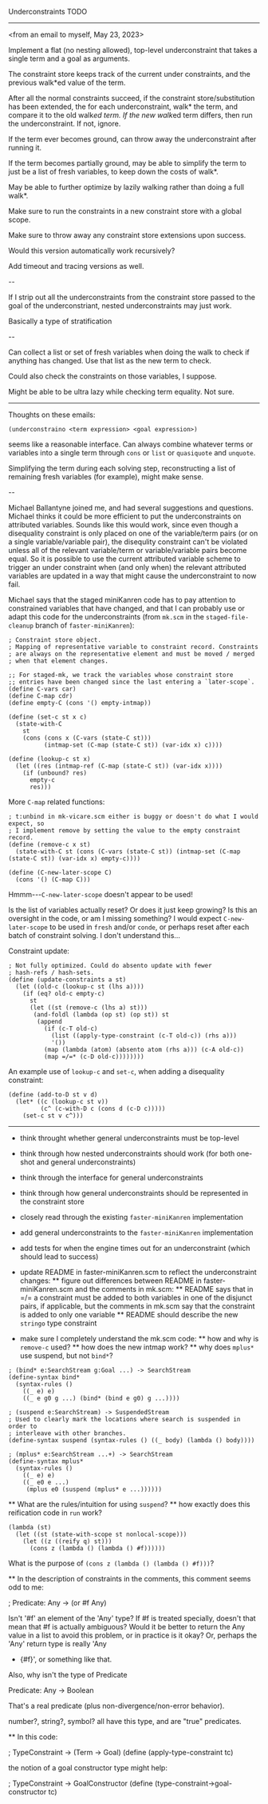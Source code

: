 Underconstraints TODO

------------------
<from an email to myself, May 23, 2023>

Implement a flat (no nesting allowed), top-level underconstraint that takes a single term and a goal as arguments.

The constraint store keeps track of the current under constraints, and the previous walk*ed value of the term.

After all the normal constraints succeed, if the constraint store/substitution has been extended, the for each underconstraint, walk* the term, and compare it to the old walk*ed term.  If the new walk*ed term differs, then run the underconstraint. If not, ignore.

If the term ever becomes ground, can throw away the underconstraint after running it.

If the term becomes partially ground, may be able to simplify the term to just be a list of fresh variables, to keep down the costs of walk*.

May be able to further optimize by lazily walking rather than doing a full walk*.

Make sure to run the constraints in a new constraint store with a global scope.

Make sure to throw away any constraint store extensions upon success.

Would this version automatically work recursively?

Add timeout and tracing versions as well.

--

If I strip out all the underconstraints from the constraint store passed to the goal of the underconstriant, nested underconstraints may just work.

Basically a type of stratification

--

Can collect a list or set of fresh variables when doing the walk to check if anything has changed.  Use that list as the new term to check.

Could also check the constraints on those variables, I suppose.

Might be able to be ultra lazy while checking term equality.  Not sure.

---------------------------

Thoughts on these emails:

```
(underconstraino <term expression> <goal expression>)
```

seems like a reasonable interface.  Can always combine whatever terms
or variables into a single term through `cons` or `list` or
`quasiquote` and `unquote`.

Simplifying the term during each solving step, reconstructing a list
of remaining fresh variables (for example), might make sense.

--

Michael Ballantyne joined me, and had several suggestions and
questions.  Michael thinks it could be more efficient to put the
underconstraints on attributed variables.  Sounds like this would
work, since even though a disequality constraint is only placed on one
of the variable/term pairs (or on a single variable/variable pair),
the disequlity constraint can't be violated unless all of the relevant
variable/term or variable/variable pairs become equal.  So it is
possible to use the current attributed variable scheme to trigger an
under constraint when (and only when) the relevant attributed
variables are updated in a way that might cause the underconstraint to
now fail.

Michael says that the staged miniKanren code has to pay attention to
constrained variables that have changed, and that I can probably use
or adapt this code for the underconstraints (from `mk.scm` in the
`staged-file-cleanup` branch of `faster-miniKanren`):

```
; Constraint store object.
; Mapping of representative variable to constraint record. Constraints
; are always on the representative element and must be moved / merged
; when that element changes.

;; For staged-mk, we track the variables whose constraint store
;; entries have been changed since the last entering a `later-scope`.
(define C-vars car)
(define C-map cdr)
(define empty-C (cons '() empty-intmap))

(define (set-c st x c)
  (state-with-C
    st
    (cons (cons x (C-vars (state-C st)))
          (intmap-set (C-map (state-C st)) (var-idx x) c))))

(define (lookup-c st x)
  (let ((res (intmap-ref (C-map (state-C st)) (var-idx x))))
    (if (unbound? res)
      empty-c
      res)))
```

More `C-map` related functions:

```
; t:unbind in mk-vicare.scm either is buggy or doesn't do what I would expect, so
; I implement remove by setting the value to the empty constraint record.
(define (remove-c x st)
  (state-with-C st (cons (C-vars (state-C st)) (intmap-set (C-map (state-C st)) (var-idx x) empty-c))))

(define (C-new-later-scope C)
  (cons '() (C-map C)))
```

Hmmm---`C-new-later-scope` doesn't appear to be used!

Is the list of variables actually reset?  Or does it just keep growing?  Is this an oversight in the code, or am I missing something?  I would expect `C-new-later-scope` to be used in `fresh` and/or `conde`, or perhaps reset after each batch of constraint solving.  I don't understand this...

Constraint update:

```
; Not fully optimized. Could do absento update with fewer
; hash-refs / hash-sets.
(define (update-constraints a st)
  (let ((old-c (lookup-c st (lhs a))))
    (if (eq? old-c empty-c)
      st
      (let ((st (remove-c (lhs a) st)))
       (and-foldl (lambda (op st) (op st)) st
        (append
          (if (c-T old-c)
            (list ((apply-type-constraint (c-T old-c)) (rhs a)))
            '())
          (map (lambda (atom) (absento atom (rhs a))) (c-A old-c))
          (map =/=* (c-D old-c))))))))
```

An example use of `lookup-c` and `set-c`, when adding
a disequality constraint:

```
(define (add-to-D st v d)
  (let* ((c (lookup-c st v))
         (c^ (c-with-D c (cons d (c-D c)))))
    (set-c st v c^)))
```

---------------------------

* think throught whether general underconstraints must be top-level
* think through how nested underconstraints should work (for both one-shot and general underconstraints)
* think through the interface for general underconstraints
* think through how general underconstraints should be represented in the constraint store
* closely read through the existing `faster-miniKanren` implementation
* add general underconstraints to the `faster-miniKanren` implementation
* add tests for when the engine times out for an underconstraint (which should lead to success)

* update README in faster-miniKanren.scm to reflect the underconstraint changes:
** figure out differences between README in faster-miniKanren.scm and
  the comments in mk.scm:
** README says that in =/= a constraint must be added to both variables
in one of the disjunct pairs, if applicable, but the comments in mk.scm
say that the constraint is added to only one variable
** README should describe the new `stringo` type constraint

* make sure I completely understand the mk.scm code:
** how and why is `remove-c` used?
** how does the new intmap work?
** why does `mplus*` use suspend, but not `bind*`?

```
; (bind* e:SearchStream g:Goal ...) -> SearchStream
(define-syntax bind*
  (syntax-rules ()
    ((_ e) e)
    ((_ e g0 g ...) (bind* (bind e g0) g ...))))

; (suspend e:SearchStream) -> SuspendedStream
; Used to clearly mark the locations where search is suspended in order to
; interleave with other branches.
(define-syntax suspend (syntax-rules () ((_ body) (lambda () body))))

; (mplus* e:SearchStream ...+) -> SearchStream
(define-syntax mplus*
  (syntax-rules ()
    ((_ e) e)
    ((_ e0 e ...)
     (mplus e0 (suspend (mplus* e ...))))))
```

** What are the rules/intuition for using `suspend`?
** how exactly does this reification code in `run` work?

```
(lambda (st)
  (let ((st (state-with-scope st nonlocal-scope)))
    (let ((z ((reify q) st)))
      (cons z (lambda () (lambda () #f))))))
```

What is the purpose of `(cons z (lambda () (lambda () #f)))`?

** In the description of constraints in the comments, this comment seems odd to me:

; Predicate: Any -> (or #f Any)

Isn't '#f' an element of the 'Any' type?  If #f is treated specially,
doesn't that mean that #f is actually ambiguous?  Would it be better
to return the Any value in a list to avoid this problem, or in
practice is it okay?  Or, perhaps the 'Any' return type is really 'Any
- {#f}', or something like that.

Also, why isn't the type of Predicate

Predicate: Any -> Boolean

That's a real predicate (plus non-divergence/non-error behavior).

number?, string?, symbol? all have this type, and are "true" predicates.

** In this code:

; TypeConstraint -> (Term -> Goal)
(define (apply-type-constraint tc)

the notion of a goal constructor type might help:

; TypeConstraint -> GoalConstructor
(define (type-constraint->goal-constructor tc)


